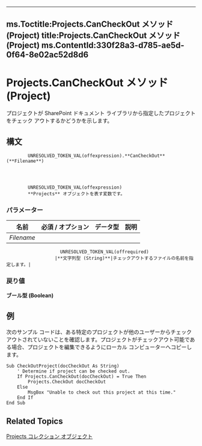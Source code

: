 

---
ms.Toctitle:Projects.CanCheckOut メソッド (Project)
title:Projects.CanCheckOut メソッド (Project)
ms.ContentId:330f28a3-d785-ae5d-0f64-8e02ac52d8d6
---
# Projects.CanCheckOut メソッド (Project)




プロジェクトが SharePoint ドキュメント ライブラリから指定したプロジェクトをチェック アウトするかどうかを示します。

## 構文

            UNRESOLVED_TOKEN_VAL(offexpression).**CanCheckOut**(**Filename**)




            UNRESOLVED_TOKEN_VAL(offexpression)
            **Projects** オブジェクトを表す変数です。

### パラメーター

|**名前**|**必須 / オプション**|**データ型**|**説明**|
|---|---|---|---|
|*Filename*|
                        UNRESOLVED_TOKEN_VAL(offrequired)
                      |**文字列型 (String)**|チェックアウトするファイルの名前を指定します。|



### 戻り値
**ブール型 (Boolean)**





## 例
次のサンプル コードは、ある特定のプロジェクトが他のユーザーからチェックアウトされていないことを確認します。プロジェクトがチェックアウト可能である場合、プロジェクトを編集できるようにローカル コンピューターへコピーします。

```vba
Sub CheckOutProject(docCheckOut As String)  
    ' Determine if project can be checked out.  
    If Projects.CanCheckOut(docCheckOut) = True Then  
        Projects.CheckOut docCheckOut  
    Else  
        MsgBox "Unable to check out this project at this time."  
    End If  
End Sub
```




## Related Topics

[Projects コレクション オブジェクト](5a254428-f50d-e74f-dd31-5cdb260a4364.md)




